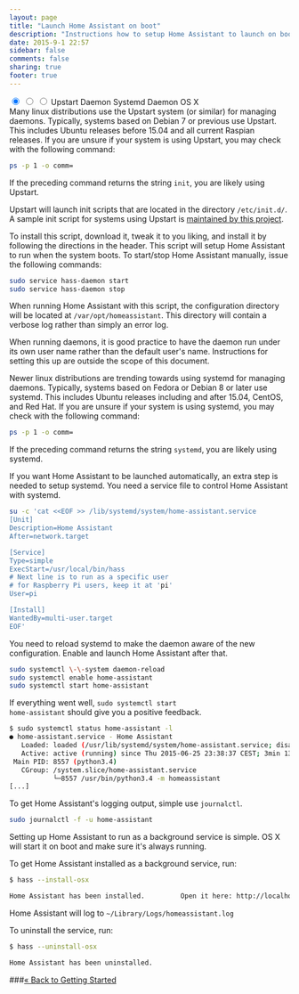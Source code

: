 ```yaml
---
layout: page
title: "Launch Home Assistant on boot"
description: "Instructions how to setup Home Assistant to launch on boot on various platforms.."
date: 2015-9-1 22:57
sidebar: false
comments: false
sharing: true
footer: true
---
```


<div class='advanced-installs-container'>
<input name='advanced-installs' type='radio' id='upstart-install' checked>
<input name='advanced-installs' type='radio' id='systemd-install'>
<input name='advanced-installs' type='radio' id='osx-install'>
<label class='menu-selector upstart' for='upstart-install'>Upstart Daemon</label>
<label class='menu-selector systemd' for='systemd-install'>Systemd Daemon</label>
<label class='menu-selector osx' for='osx-install'>OS X</label>


<div class='advanced-installs upstart'>
Many linux distributions use the Upstart system (or similar) for managing daemons. Typically, systems based on Debian 7 or previous use Upstart. This includes Ubuntu releases before 15.04 and all current Raspian releases. If you are unsure if your system is using Upstart, you may check with the following command:

```bash
ps -p 1 -o comm=
```

If the preceding command returns the string `init`, you are likely using Upstart.

Upstart will launch init scripts that are located in the directory <code>/etc/init.d/</code>. A sample init script for systems using Upstart is <a href="https://raw.githubusercontent.com/balloob/home-assistant/dev/script/hass-daemon">maintained by this project</a>.

To install this script, download it, tweak it to you liking, and install it by following the directions in the header. This script will setup Home Assistant to run when the system boots. To start/stop Home Assistant manually, issue the following commands:
```bash
sudo service hass-daemon start
sudo service hass-daemon stop
```

When running Home Assistant with this script, the configuration directory will be located at <code>/var/opt/homeassistant</code>. This directory will contain a verbose log rather than simply an error log.

When running daemons, it is good practice to have the daemon run under its own user name rather than the default user's name. Instructions for setting this up are outside the scope of this document.
</div> <!-- UPSTART -->



<div class='advanced-installs systemd'>
Newer linux distributions are trending towards using systemd for managing daemons. Typically, systems based on Fedora or Debian 8 or later use systemd. This includes Ubuntu releases including and after 15.04, CentOS, and Red Hat. If you are unsure if your system is using systemd, you may check with the following command:

```bash
ps -p 1 -o comm=
```

If the preceding command returns the string `systemd`, you are likely using systemd.

If you want Home Assistant to be launched automatically, an extra step is needed to setup systemd. You need a service file to control Home Assistant with systemd.

```bash
su -c 'cat <<EOF >> /lib/systemd/system/home-assistant.service
[Unit]
Description=Home Assistant
After=network.target

[Service]
Type=simple
ExecStart=/usr/local/bin/hass
# Next line is to run as a specific user
# for Raspberry Pi users, keep it at 'pi'
User=pi

[Install]
WantedBy=multi-user.target
EOF'
```

You need to reload systemd to make the daemon aware of the new configuration. Enable and launch Home Assistant after that.

```bash
sudo systemctl \-\-system daemon-reload
sudo systemctl enable home-assistant
sudo systemctl start home-assistant
```

If everything went well, <code>sudo systemctl start home-assistant</code> should give you a positive feedback.

```bash
$ sudo systemctl status home-assistant -l
● home-assistant.service - Home Assistant
   Loaded: loaded (/usr/lib/systemd/system/home-assistant.service; disabled; vendor preset: disabled)
   Active: active (running) since Thu 2015-06-25 23:38:37 CEST; 3min 13s ago
 Main PID: 8557 (python3.4)
   CGroup: /system.slice/home-assistant.service
           └─8557 /usr/bin/python3.4 -m homeassistant
[...]
```

To get Home Assistant's logging output, simple use <code>journalctl</code>.

```bash
sudo journalctl -f -u home-assistant
```
</div> <!-- SYSTEMD -->

<div class='advanced-installs osx'>
Setting up Home Assistant to run as a background service is simple. OS X will
start it on boot and make sure it's always running.

To get Home Assistant installed as a background service, run:

```bash
$ hass --install-osx

Home Assistant has been installed.         Open it here: http://localhost:8123

```

Home Assistant will log to `~/Library/Logs/homeassistant.log`

To uninstall the service, run:

```bash
$ hass --uninstall-osx

Home Assistant has been uninstalled.

```

</div> <!-- OSX -->

###[&laquo; Back to Getting Started](/getting-started/index/)
